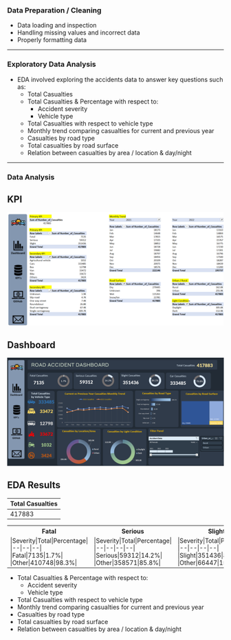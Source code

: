 ### Data Preparation / Cleaning
* Data loading and inspection
* Handling missing values and incorrect data
* Properly formatting data

---

### Exploratory Data Analysis
* EDA involved exploring the accidents data to answer key questions such as:
    * Total Casualties
    * Total Casualties & Percentage with respect to:
        * Accident severity
        * Vehicle type
    * Total Casualties with respect to vehicle type
    * Monthly trend comparing casualties for current and previous year
    * Casualties by road type
    * Total casualties by road surface
    * Relation between casualties by area / location & day/night

---

### Data Analysis
## KPI
![KPI](KPI.png)

## Dashboard
![Dashboard](Dashboard.png)

## EDA Results
|Total Casualties|
|---|
|417883|

<table>
<tr><th>Fatal </th><th>Serious</th><th>Slight</th></tr>
<tr>
<td>
|Severity|Total|Percentage|
|--|--|--|
|Fatal|7135|1.7%|
|Other|410748|98.3%|
</td>
<td>
|Severity|Total|Percentage|
|--|--|--|--|
|Serious|59312|14.2%|
|Other|358571|85.8%|
</td>
<td>
|Severity|Total|Percentage|
|--|--|--|--|
|Slight|351436|84.1%|
|Other|66447|15.9%|
</tr>
</table>



* Total Casualties & Percentage with respect to:
    * Accident severity
    * Vehicle type
* Total Casualties with respect to vehicle type
* Monthly trend comparing casualties for current and previous year
* Casualties by road type
* Total casualties by road surface
* Relation between casualties by area / location & day/night